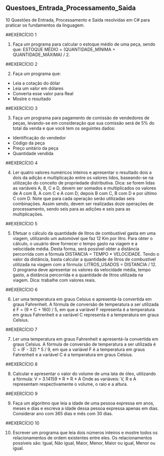## Questoes_Entrada_Processamento_Saida
10 Questões de Entrada, Processamento e Saída resolvidas em C# para praticar os fundamentos da linguagem.

##EXERCÍCIO 1

1) Faça um programa para calcular o estoque médio de uma peça, sendo que: ESTOQUE MÉDIO = (QUANTIDADE_MÍNIMA + QUANTIDADE_MÁXIMA) / 2.

##EXERCÍCIO 2

2) Faça um programa que: 
- Leia a cotação do dólar 
- Leia um valor em dólares 
- Converta esse valor para Real 
- Mostre o resultado
  
##EXERCÍCIO 3

3) Faça um programa para pagamento de comissão de vendedores de peças, levando-se em consideração que sua 
comissão será de 5% do total da venda e que você tem os seguintes dados: 
- Identificação do vendedor 
- Código da peça 
- Preço unitário da peça 
- Quantidade vendida
  
##EXERCÍCIO 4

4) Ler quatro valores numéricos inteiros e apresentar o resultado dois a dois da adição e multiplicação entre os 
valores lidos, baseando-se na utilização do conceito de propriedade distributiva. Dica: se forem lidas as variáveis 
A, B, C e D, devem ser somados e multiplicados os valores de A com B, A com C e A com D; depois B com C, B 
com D e por último C com D. Note que para cada operação serão utilizadas seis combinações. Assim sendo, 
devem ser realizadas doze operações de processamento, sendo seis para as adições e seis para as 
multiplicações.

##EXERCÍCIO 5

5) Efetuar o cálculo da quantidade de litros de combustível gasta em uma viagem, utilizando um automóvel que faz 
12 Km por litro. Para obter o cálculo, o usuário deve fornecer o tempo gasto na viagem e a velocidade média. 
Desta forma, será possível obter a distância percorrida com a fórmula DISTANCIA = TEMPO * VELOCIDADE. 
Tendo o valor da distância, basta calcular a quantidade de litros de combustível utilizada na viagem com a 
fórmula: LITROS_USADOS = DISTANCIA / 12. O programa deve apresentar os valores da velocidade média, 
tempo gasto, a distância percorrida e a quantidade de litros utilizada na viagem. Dica: trabalhe com valores reais.

##EXERCÍCIO 6

6) Ler uma temperatura em graus Celsius e apresentá-Ia convertida em graus Fahrenheit. A fórmula de conversão de 
temperatura a ser utilizada é F = (9 * C + 160) / 5, em que a variável F representa é a temperatura em graus 
Fahrenheit e a variável C representa é a temperatura em graus Celsius.

##EXERCÍCIO 7

7) Ler uma temperatura em graus Fahrenheit e apresentá-Ia convertida em graus Celsius. A fórmula de conversão de 
temperatura a ser utilizada é C = (F - 32) * 5 / 9, em que a variável F é a temperatura em graus Fahrenheit e a 
variável C é a temperatura em graus Celsius. 

##EXERCÍCIO 8

8) Calcular e apresentar o valor do volume de uma lata de óleo, utilizando a fórmula: 
V = 3.14159 * R * R * A 
Onde as variáveis: V, R e A representam respectivamente o volume, o raio e a altura.

##EXERCÍCIO 9

9) Faça um algoritmo que leia a idade de uma pessoa expressa em anos, meses e dias e escreva a idade dessa 
pessoa expressa apenas em dias. Considerar ano com 365 dias e mês com 30 dias. 

##EXERCÍCIO 10

10) Escrever um programa que leia dois números inteiros e mostre todos os relacionamentos de ordem existentes 
entre eles. Os relacionamentos possíveis são: Igual, Não igual, Maior, Menor, Maior ou igual, Menor ou igual.
